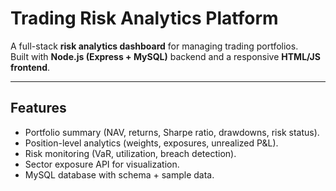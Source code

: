 # Trading Risk Analytics Platform

A full-stack **risk analytics dashboard** for managing trading portfolios.  
Built with **Node.js (Express + MySQL)** backend and a responsive **HTML/JS frontend**.

---

## Features
- Portfolio summary (NAV, returns, Sharpe ratio, drawdowns, risk status).
- Position-level analytics (weights, exposures, unrealized P&L).
- Risk monitoring (VaR, utilization, breach detection).
- Sector exposure API for visualization.
- MySQL database with schema + sample data.


